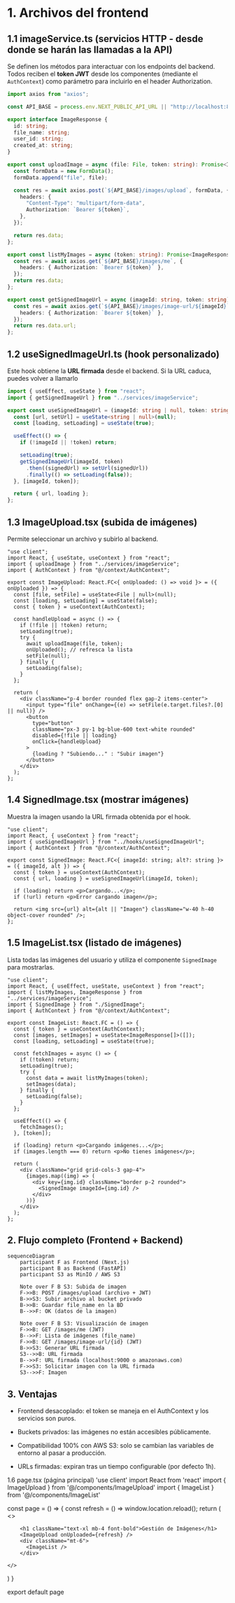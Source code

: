 # 1. Archivos del frontend
## 1.1 imageService.ts (servicios HTTP - desde donde se harán las llamadas a la API)
Se definen los métodos para interactuar con los endpoints del backend.
Todos reciben el **token JWT** desde los componentes (mediante el ```AuthContext```) como parámetro para incluirlo en el header Authorization.

```ts
import axios from "axios";

const API_BASE = process.env.NEXT_PUBLIC_API_URL || "http://localhost:8000";

export interface ImageResponse {
  id: string;
  file_name: string;
  user_id: string;
  created_at: string;
}

export const uploadImage = async (file: File, token: string): Promise<ImageResponse> => {
  const formData = new FormData();
  formData.append("file", file);

  const res = await axios.post(`${API_BASE}/images/upload`, formData, {
    headers: {
      "Content-Type": "multipart/form-data",
      Authorization: `Bearer ${token}`,
    },
  });

  return res.data;
};

export const listMyImages = async (token: string): Promise<ImageResponse[]> => {
  const res = await axios.get(`${API_BASE}/images/me`, {
    headers: { Authorization: `Bearer ${token}` },
  });
  return res.data;
};

export const getSignedImageUrl = async (imageId: string, token: string): Promise<string> => {
  const res = await axios.get(`${API_BASE}/images/image-url/${imageId}`, {
    headers: { Authorization: `Bearer ${token}` },
  });
  return res.data.url;
};
```

## 1.2 useSignedImageUrl.ts (hook personalizado)
Este hook obtiene la **URL firmada** desde el backend. Si la URL caduca, puedes volver a llamarlo

```ts
import { useEffect, useState } from "react";
import { getSignedImageUrl } from "../services/imageService";

export const useSignedImageUrl = (imageId: string | null, token: string | null) => {
  const [url, setUrl] = useState<string | null>(null);
  const [loading, setLoading] = useState(true);

  useEffect(() => {
    if (!imageId || !token) return;

    setLoading(true);
    getSignedImageUrl(imageId, token)
      .then((signedUrl) => setUrl(signedUrl))
      .finally(() => setLoading(false));
  }, [imageId, token]);

  return { url, loading };
};
```

## 1.3 ImageUpload.tsx (subida de imágenes)
Permite seleccionar un archivo y subirlo al backend.

```tsx
"use client";
import React, { useState, useContext } from "react";
import { uploadImage } from "../services/imageService";
import { AuthContext } from "@/context/AuthContext";

export const ImageUpload: React.FC<{ onUploaded: () => void }> = ({ onUploaded }) => {
  const [file, setFile] = useState<File | null>(null);
  const [loading, setLoading] = useState(false);
  const { token } = useContext(AuthContext);

  const handleUpload = async () => {
    if (!file || !token) return;
    setLoading(true);
    try {
      await uploadImage(file, token);
      onUploaded(); // refresca la lista
      setFile(null);
    } finally {
      setLoading(false);
    }
  };

  return (
    <div className="p-4 border rounded flex gap-2 items-center">
      <input type="file" onChange={(e) => setFile(e.target.files?.[0] || null)} />
      <button
        type="button"
        className="px-3 py-1 bg-blue-600 text-white rounded"
        disabled={!file || loading}
        onClick={handleUpload}
      >
        {loading ? "Subiendo..." : "Subir imagen"}
      </button>
    </div>
  );
};
```


## 1.4 SignedImage.tsx (mostrar imágenes)
Muestra la imagen usando la URL firmada obtenida por el hook.

```tsx
"use client";
import React, { useContext } from "react";
import { useSignedImageUrl } from "../hooks/useSignedImageUrl";
import { AuthContext } from "@/context/AuthContext";

export const SignedImage: React.FC<{ imageId: string; alt?: string }> = ({ imageId, alt }) => {
  const { token } = useContext(AuthContext);
  const { url, loading } = useSignedImageUrl(imageId, token);

  if (loading) return <p>Cargando...</p>;
  if (!url) return <p>Error cargando imagen</p>;

  return <img src={url} alt={alt || "Imagen"} className="w-40 h-40 object-cover rounded" />;
};
```

## 1.5 ImageList.tsx (listado de imágenes)
Lista todas las imágenes del usuario y utiliza el componente ```SignedImage``` para mostrarlas.
```tsx
"use client";
import React, { useEffect, useState, useContext } from "react";
import { listMyImages, ImageResponse } from "../services/imageService";
import { SignedImage } from "./SignedImage";
import { AuthContext } from "@/context/AuthContext";

export const ImageList: React.FC = () => {
  const { token } = useContext(AuthContext);
  const [images, setImages] = useState<ImageResponse[]>([]);
  const [loading, setLoading] = useState(true);

  const fetchImages = async () => {
    if (!token) return;
    setLoading(true);
    try {
      const data = await listMyImages(token);
      setImages(data);
    } finally {
      setLoading(false);
    }
  };

  useEffect(() => {
    fetchImages();
  }, [token]);

  if (loading) return <p>Cargando imágenes...</p>;
  if (images.length === 0) return <p>No tienes imágenes</p>;

  return (
    <div className="grid grid-cols-3 gap-4">
      {images.map((img) => (
        <div key={img.id} className="border p-2 rounded">
          <SignedImage imageId={img.id} />
        </div>
      ))}
    </div>
  );
};
```

## 2. Flujo completo (Frontend + Backend)
```mermaid
sequenceDiagram
    participant F as Frontend (Next.js)
    participant B as Backend (FastAPI)
    participant S3 as MinIO / AWS S3

    Note over F B S3: Subida de imagen
    F->>B: POST /images/upload (archivo + JWT)
    B->>S3: Subir archivo al bucket privado
    B->>B: Guardar file_name en la BD
    B-->>F: OK (datos de la imagen)

    Note over F B S3: Visualización de imagen
    F->>B: GET /images/me (JWT)
    B-->>F: Lista de imágenes (file_name)
    F->>B: GET /images/image-url/{id} (JWT)
    B->>S3: Generar URL firmada
    S3-->>B: URL firmada
    B-->>F: URL firmada (localhost:9000 o amazonaws.com)
    F->>S3: Solicitar imagen con la URL firmada
    S3-->>F: Imagen
```


## 3. Ventajas

- Frontend desacoplado: el token se maneja en el AuthContext y los servicios son puros.

- Buckets privados: las imágenes no están accesibles públicamente.

- Compatibilidad 100% con AWS S3: solo se cambian las variables de entorno al pasar a producción.

- URLs firmadas: expiran tras un tiempo configurable (por defecto 1h).














1.6 page.tsx (página principal)
'use client'
import React from 'react'
import { ImageUpload } from '@/components/ImageUpload'
import { ImageList } from '@/components/ImageList'

const page = () => {
  const refresh = () => window.location.reload();
  return (
    <>
     
        <h1 className="text-xl mb-4 font-bold">Gestión de Imágenes</h1>
        <ImageUpload onUploaded={refresh} />
        <div className="mt-6">
          <ImageList />
        </div>
    
    </>
    
  )
}

export default page
